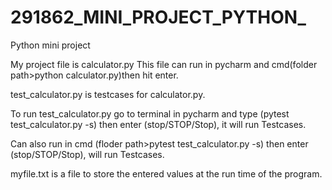 # 291862_MINI_PROJECT_PYTHON_

Python mini project

My project file is calculator.py
This file can run in pycharm and cmd(folder path>python calculator.py)then hit enter.


test_calculator.py is testcases for calculator.py.

To run test_calculator.py go to terminal in pycharm and type (pytest test_calculator.py -s)
then  enter (stop/STOP/Stop), it will run Testcases.

Can also run in cmd (floder path>pytest test_calculator.py -s) 
then  enter (stop/STOP/Stop), will run Testcases.

myfile.txt is a file to store the entered values at the run time of the program.
